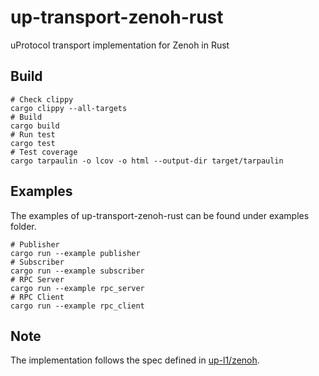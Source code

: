 # up-transport-zenoh-rust

uProtocol transport implementation for Zenoh in Rust

## Build

```shell
# Check clippy
cargo clippy --all-targets
# Build
cargo build
# Run test
cargo test
# Test coverage
cargo tarpaulin -o lcov -o html --output-dir target/tarpaulin
```

## Examples

The examples of up-transport-zenoh-rust can be found under examples folder.

```shell
# Publisher
cargo run --example publisher
# Subscriber
cargo run --example subscriber
# RPC Server
cargo run --example rpc_server
# RPC Client
cargo run --example rpc_client
```

## Note

The implementation follows the spec defined in [up-l1/zenoh](https://github.com/eclipse-uprotocol/up-spec/blob/main/up-l1/zenoh.adoc).
